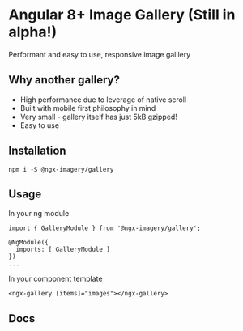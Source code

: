 # Angular 8+ Image Gallery (Still in alpha!)

Performant and easy to use, responsive image galllery

## Why another gallery?

- High performance due to leverage of native scroll
- Built with mobile first philosophy in mind
- Very small - gallery itself has just 5kB gzipped!
- Easy to use

## Installation

`npm i -S @ngx-imagery/gallery`

## Usage

In your ng module

```
import { GalleryModule } from '@ngx-imagery/gallery';

@NgModule({
  imports: [ GalleryModule ]
})
...
```

In your component template

```
<ngx-gallery [items]="images"></ngx-gallery>
```

## Docs
